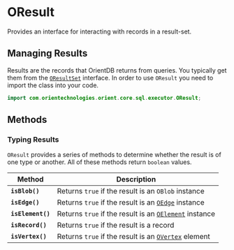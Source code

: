 
# OResult

Provides an interface for interacting with records in a result-set.

## Managing Results 

Results are the records that OrientDB returns from queries.  You typically get them from the [`OResultSet`](OResultSet.md) interface.  In order to use `OResult` you need to import the class into your code.

```java
import com.orientechnologies.orient.core.sql.executor.OResult;
```

## Methods

### Typing Results

`OResult` provides a series of methods to determine whether the result is of one type or another.  All of these methods return `boolean` values.

| Method | Description |
|---|---|
| **`isBlob()`** | Returns `true` if the result is an `OBlob` instance |
| **`isEdge()`** | Returns `true` if the result is an [`OEdge`](OEdge.md) instance |
| **`isElement()`** | Returns `true` if the result is an [`OElement`](OElement.md) instance |
| **`isRecord()`** | Returns `true` if the result is a record |
| **`isVertex()`** | Returns `true` if the result is an [`OVertex`](OVertex.md) element |

